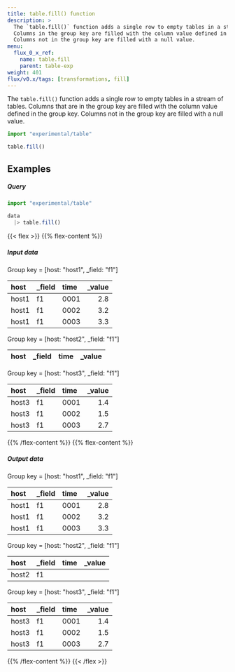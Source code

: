```yaml
---
title: table.fill() function
description: >
  The `table.fill()` function adds a single row to empty tables in a stream of tables.
  Columns in the group key are filled with the column value defined in the group key.
  Columns not in the group key are filled with a null value.
menu:
  flux_0_x_ref:
    name: table.fill
    parent: table-exp
weight: 401
flux/v0.x/tags: [transformations, fill]
---
```


The `table.fill()` function adds a single row to empty tables in a stream of tables.
Columns that are in the group key are filled with the column value defined in the group key.
Columns not in the group key are filled with a null value.

```js
import "experimental/table"

table.fill()
```

## Examples

##### Query
```js
import "experimental/table"

data
  |> table.fill()
```

{{< flex >}}
{{% flex-content %}}
##### Input data

<p class="table-group-key">Group key = [host: "host1", _field: "f1"]</p>

| host  | _field | time | _value |
| :---- | :----- | :--- | -----: |
| host1 | f1     | 0001 |    2.8 |
| host1 | f1     | 0002 |    3.2 |
| host1 | f1     | 0003 |    3.3 |

<p class="table-group-key">Group key = [host: "host2", _field: "f1"]</p>

| host | _field | time | _value |
| :--- | :----- | :--- | -----: |

<p class="table-group-key">Group key = [host: "host3", _field: "f1"]</p>

| host  | _field | time | _value |
| :---- | :----- | :--- | -----: |
| host3 | f1     | 0001 |    1.4 |
| host3 | f1     | 0002 |    1.5 |
| host3 | f1     | 0003 |    2.7 |
{{% /flex-content %}}
{{% flex-content %}}
##### Output data

<p class="table-group-key">Group key = [host: "host1", _field: "f1"]</p>

| host  | _field | time | _value |
| :---- | :----- | :--- | -----: |
| host1 | f1     | 0001 |    2.8 |
| host1 | f1     | 0002 |    3.2 |
| host1 | f1     | 0003 |    3.3 |

<p class="table-group-key">Group key = [host: "host2", _field: "f1"]</p>

| host  | _field | time | _value |
| :---- | :----- | :--- | -----: |
| host2 | f1     |      |        |

<p class="table-group-key">Group key = [host: "host3", _field: "f1"]</p>

| host  | _field | time | _value |
| :---- | :----- | :--- | -----: |
| host3 | f1     | 0001 |    1.4 |
| host3 | f1     | 0002 |    1.5 |
| host3 | f1     | 0003 |    2.7 |
{{% /flex-content %}}
{{< /flex >}}
